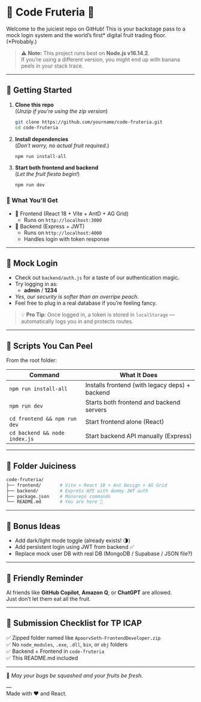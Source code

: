 # 🍌 Code Fruteria 🍎

Welcome to the juiciest repo on GitHub! This is your backstage pass to a mock login system and the world’s first* digital fruit trading floor.  
(*Probably.)

> ⚠️ **Note:** This project runs best on **Node.js v16.14.2**.  
> If you’re using a different version, you might end up with banana peels in your stack trace.

---

## 🥝 Getting Started

1. **Clone this repo**  
   (_Unzip if you're using the zip version_)  
   ```bash
   git clone https://github.com/yourname/code-fruteria.git
   cd code-fruteria
   ```

2. **Install dependencies**  
   (_Don’t worry, no actual fruit required._)
   ```bash
   npm run install-all
   ```

3. **Start both frontend and backend**  
   (_Let the fruit fiesta begin!_)
   ```bash
   npm run dev
   ```

### 🍇 What You'll Get

- 🥭 Frontend (React 18 + Vite + AntD + AG Grid)
  - Runs on `http://localhost:3000`
- 🍒 Backend (Express + JWT)
  - Runs on `http://localhost:4000`
  - Handles login with token response

---

## 🍊 Mock Login

- Check out `backend/auth.js` for a taste of our authentication magic.
- Try logging in as:
  - **admin** / **1234**
- _Yes, our security is softer than an overripe peach._
- Feel free to plug in a real database if you’re feeling fancy.

> 💡 **Pro Tip**: Once logged in, a token is stored in `localStorage` — automatically logs you in and protects routes.

---

## 🍍 Scripts You Can Peel

From the root folder:

| Command               | What It Does                                 |
|------------------------|----------------------------------------------|
| `npm run install-all`  | Installs frontend (with legacy deps) + backend |
| `npm run dev`          | Starts both frontend and backend servers      |
| `cd frontend && npm run dev` | Start frontend alone (React)        |
| `cd backend && node index.js` | Start backend API manually (Express)  |

---

## 🍏 Folder Juiciness

```bash
code-fruteria/
├── frontend/       # Vite + React 18 + Ant Design + AG Grid
├── backend/        # Express API with dummy JWT auth
├── package.json    # Monorepo commands
└── README.md       # You are here 🍹
```

---

## 🍉 Bonus Ideas

- Add dark/light mode toggle (already exists! 🌗)
- Add persistent login using JWT from backend ✅
- Replace mock user DB with real DB (MongoDB / Supabase / JSON file?)

---

## 🤖 Friendly Reminder

AI friends like **GitHub Copilot**, **Amazon Q**, or **ChatGPT** are allowed.  
Just don’t let them eat all the fruit.

---

## 🎁 Submission Checklist for TP ICAP

✅ Zipped folder named like `ApoorvSeth-FrontendDeveloper.zip`  
✅ No `node_modules`, `.exe`, `.dll`, `bin`, or `obj` folders  
✅ Backend + Frontend in `code-fruteria`  
✅ This README.md included

---

🍋 _May your bugs be squashed and your fruits be fresh._

—  
Made with ❤️ and React.